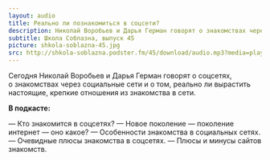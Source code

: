 ```yaml
---
layout: audio
title: Реально ли познакомиться в соцсети?
description: Николай Воробьев и Дарья Герман говорят о знакомствах через соцсети и о том, реальны ли настоящие, крепкие отношения в данном случае.
subtitle: Школа Соблазна, выпуск 45
picture: shkola-soblazna-45.jpg
src: http://shkola-soblazna.podster.fm/45/download/audio.mp3?media=player
---
```


Сегодня Николай Воробьев и Дарья Герман говорят о соцсетях, о знакомствах через социальные сети и о том, реально ли вырастить настоящие, крепкие отношения из знакомства в сети.

**В подкасте:**

— Кто знакомится в соцсетях?
— Новое поколение — поколение интернет — оно какое?
— Особенности знакомства в социальных сетях.
— Очевидные плюсы знакомства в соцсетях.
— Плюсы и минусы сайтов знакомств. 
